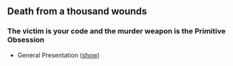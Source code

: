 ## Death from a thousand wounds
### The victim is your code and the murder weapon is the Primitive Obsession

- General Presentation ([show](https://gitpitch.com/matteobaglini/death-by-primitive-obsession/master))